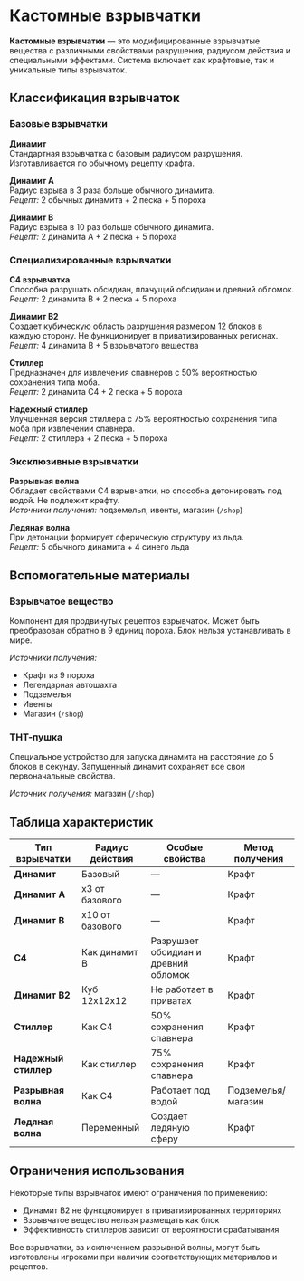 # Кастомные взрывчатки

**Кастомные взрывчатки** — это модифицированные взрывчатые вещества с различными свойствами разрушения, радиусом действия и специальными эффектами. Система включает как крафтовые, так и уникальные типы взрывчаток.

## Классификация взрывчаток

### Базовые взрывчатки

**Динамит**  
Стандартная взрывчатка с базовым радиусом разрушения. Изготавливается по обычному рецепту крафта.

**Динамит А**  
Радиус взрыва в 3 раза больше обычного динамита.  
*Рецепт:* 2 обычных динамита + 2 песка + 5 пороха

**Динамит B**  
Радиус взрыва в 10 раз больше обычного динамита.  
*Рецепт:* 2 динамита А + 2 песка + 5 пороха

### Специализированные взрывчатки

**С4 взрывчатка**  
Способна разрушать обсидиан, плачущий обсидиан и древний обломок.  
*Рецепт:* 2 динамита В + 2 песка + 5 пороха

**Динамит В2**  
Создает кубическую область разрушения размером 12 блоков в каждую сторону. Не функционирует в приватизированных регионах.  
*Рецепт:* 4 динамита В + 5 взрывчатого вещества

**Стиллер**  
Предназначен для извлечения спавнеров с 50% вероятностью сохранения типа моба.  
*Рецепт:* 2 динамита С4 + 2 песка + 5 пороха

**Надежный стиллер**  
Улучшенная версия стиллера с 75% вероятностью сохранения типа моба при извлечении спавнера.  
*Рецепт:* 2 стиллера + 2 песка + 5 пороха

### Эксклюзивные взрывчатки

**Разрывная волна**  
Обладает свойствами С4 взрывчатки, но способна детонировать под водой. Не подлежит крафту.  
*Источники получения:* подземелья, ивенты, магазин (`/shop`)

**Ледяная волна**  
При детонации формирует сферическую структуру из льда.  
*Рецепт:* 5 обычного динамита + 4 синего льда

## Вспомогательные материалы

### Взрывчатое вещество
Компонент для продвинутых рецептов взрывчаток. Может быть преобразован обратно в 9 единиц пороха. Блок нельзя устанавливать в мире.

*Источники получения:*
- Крафт из 9 пороха
- Легендарная автошахта
- Подземелья
- Ивенты
- Магазин (`/shop`)

### ТНТ-пушка
Специальное устройство для запуска динамита на расстояние до 5 блоков в секунду. Запущенный динамит сохраняет все свои первоначальные свойства.

*Источник получения:* магазин (`/shop`)

## Таблица характеристик

| Тип взрывчатки | Радиус действия | Особые свойства | Метод получения |
|----------------|-----------------|-----------------|-----------------|
| **Динамит** | Базовый | — | Крафт |
| **Динамит А** | x3 от базового | — | Крафт |
| **Динамит B** | x10 от базового | — | Крафт |
| **С4** | Как динамит B | Разрушает обсидиан и древний обломок | Крафт |
| **Динамит В2** | Куб 12x12x12 | Не работает в приватах | Крафт |
| **Стиллер** | Как С4 | 50% сохранения спавнера | Крафт |
| **Надежный стиллер** | Как стиллер | 75% сохранения спавнера | Крафт |
| **Разрывная волна** | Как С4 | Работает под водой | Подземелья/магазин |
| **Ледяная волна** | Переменный | Создает ледяную сферу | Крафт |

## Ограничения использования

Некоторые типы взрывчаток имеют ограничения по применению:
- Динамит В2 не функционирует в приватизированных территориях
- Взрывчатое вещество нельзя размещать как блок
- Эффективность стиллеров зависит от вероятности срабатывания

Все взрывчатки, за исключением разрывной волны, могут быть изготовлены игроками при наличии соответствующих материалов и рецептов.